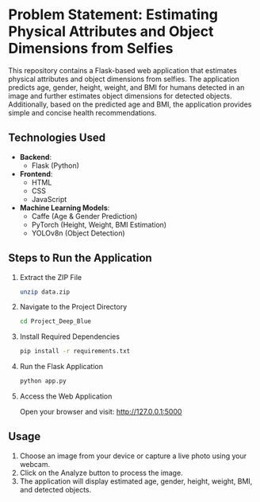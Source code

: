 # Problem Statement: Estimating Physical Attributes and Object Dimensions from Selfies
This repository contains a Flask-based web application that estimates physical attributes and object dimensions from selfies. The application predicts age, gender, height, weight, and BMI for humans detected in an image and further estimates object dimensions for detected objects. Additionally, based on the predicted age and BMI, the application provides simple and concise health recommendations.
## Technologies Used
- **Backend**:
  - Flask (Python)
- **Frontend**:
  - HTML  
  - CSS  
  - JavaScript  
- **Machine Learning Models**:
  - Caffe (Age & Gender Prediction)  
  - PyTorch (Height, Weight, BMI Estimation)  
  - YOLOv8n (Object Detection)  
## Steps to Run the Application

1. Extract the ZIP File
   ```bash
   unzip data.zip
   ```
2. Navigate to the Project Directory
   ```bash 
   cd Project_Deep_Blue
   ```
3. Install Required Dependencies
   ```bash
   pip install -r requirements.txt
   ```
4. Run the Flask Application
   ```bash
   python app.py
   ```
5. Access the Web Application

   Open your browser and visit:
http://127.0.0.1:5000
## Usage
1. Choose an image from your device or capture a live photo using your webcam.
2. Click on the Analyze button to process the image.
3. The application will display estimated age, gender, height, weight, BMI, and detected objects.


